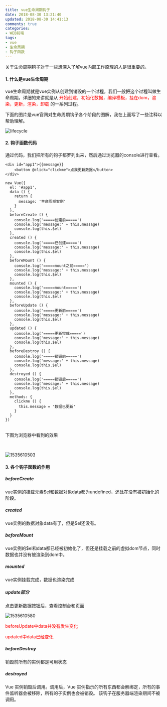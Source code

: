 ```yaml
---
title: vue生命周期钩子
date: 2018-08-30 13:21:40
updated: 2018-08-30 14:41:13
comments: true
categories:
- WEB前端
tags:
- vue
- 生命周期
- 钩子函数
---
```


关于生命周期钩子对于一些想深入了解vue内部工作原理的人是很重要的。

#### 1. 什么是vue生命周期

vue生命周期就是vue实例从创建到销毁的一个过程，我们一般把这个过程叫做生命周期。详细的来讲就是从<span style="color: red;"> 开始创建，初始化数据，编译模板，挂在dom，渲染，更新，渲染，卸载 </span>的一系列过程。

下面的图片是vue官网对生命周期钩子各个阶段的图解，我在上面写了一些注释以帮助理解。

![lifecycle](/blog/vue生命周期钩子/lifecycle.png)

#### 2. 钩子函数代码

通过代码，我们把所有的钩子都罗列出来，然后通过浏览器的console进行查看。

```vue
<div id="app1">{{message}}
    <button @click="clickme">点我更新数据</button>
</div>

new Vue({
  el: '#app1',
  data () {
    return {
      message: '生命周期案例'
    }
  },
  beforeCreate () {
    console.log('=====创建前=====')
    console.log('message:' + this.message)
    console.log(this.$el)
  },
  created () {
    console.log('=====已创建=====')
    console.log('message:' + this.message)
    console.log(this.$el)
  },
  beforeMount () {
    console.log('=====mount之前=====')
    console.log('message:' + this.message)
    console.log(this.$el)
  },
  mounted () {
    console.log('=====mount=====')
    console.log('message:' + this.message)
    console.log(this.$el)
  },
  beforeUpdate () {
    console.log('=====更新前=====')
    console.log('message:' + this.message)
    console.log(this.$el)
  },
  updated () {
    console.log('=====更新完成=====')
    console.log('message:' + this.message)
    console.log(this.$el)
  },
  beforeDestroy () {
    console.log('=====销毁前=====')
    console.log('message:' + this.message)
    console.log(this.$el)
  },
  destroyed () {
    console.log('=====销毁后=====')
    console.log('message:' + this.message)
    console.log(this.$el)
  },
  methods: {
    clickme () {
      this.message = '数据已更新'
    }
  }
})
```

<br>下图为浏览器中看到的效果

<br>

![1535610503](/blog/vue生命周期钩子/1535610503.jpg)

#### 3. 各个钩子函数的作用

##### beforeCreate

vue实例的挂载元素$el和数据对象data都为undefined，还处在没有被初始化的阶段。

##### created

vue实例的数据对象data有了，但是$el还没有。

##### beforeMount

vue实例的$el和data都已经被初始化了，但还是挂载之前的虚拟dom节点，同时数据也并没有被渲染到dom中。

##### mounted

vue实例挂载完成，数据也渲染完成

##### update部分

点击更新数据按钮后，查看控制台和页面

![1535610580](/blog/vue生命周期钩子/1535610580.jpg)

<span style="color: red;">beforeUpdate中data并没有发生变化</span>

<span style="color: red;">updated中data已经变化</span>

##### beforeDestroy

销毁前所有的实例都是可用状态

##### destroyed

Vue 实例销毁后调用。调用后，Vue 实例指示的所有东西都会解绑定，所有的事件监听器会被移除，所有的子实例也会被销毁。 该钩子在服务器端渲染期间不被调用。
